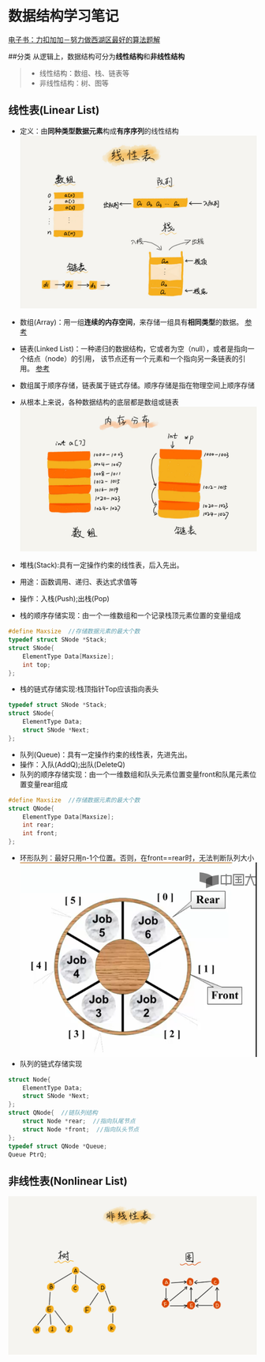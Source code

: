 # 数据结构学习笔记

[电子书：力扣加加－努力做西湖区最好的算法题解](https://leetcode-solution-leetcode-pp.gitbook.io/leetcode-solution/)

##分类
从逻辑上，数据结构可分为**线性结构**和**非线性结构**
>* 线性结构：数组、栈、链表等
>* 非线性结构：树、图等

## 线性表(Linear List)
* 定义：由**同种类型数据元素**构成**有序序列**的线性结构
![linear_list](./imgs/linear_list.png "线性表")

* 数组(Array)：用一组**连续的内存空间**，来存储一组具有**相同类型**的数据。
  [参考](https://www.cnblogs.com/fengxiaoyuan/p/10934399.html)
* 链表(Linked List)：一种递归的数据结构，它或者为空（null），或者是指向一个结点（node）的引用，
  该节点还有一个元素和一个指向另一条链表的引用。
  [参考](https://www.cnblogs.com/fengxiaoyuan/p/10940845.html)
* 数组属于顺序存储，链表属于链式存储。顺序存储是指在物理空间上顺序存储
* 从根本上来说，各种数据结构的底层都是数组或链表
  ![数组与链表的存储方式](./imgs/array_and_linkedList.png "数组与链表的存储方式")
  
* 堆栈(Stack):具有一定操作约束的线性表，后入先出。
* 用途：函数调用、递归、表达式求值等
* 操作：入栈(Push);出栈(Pop)
* 栈的顺序存储实现：由一个一维数组和一个记录栈顶元素位置的变量组成
```c++
#define Maxsize  //存储数据元素的最大个数
typedef struct SNode *Stack;
struct SNode{
    ElementType Data[Maxsize];
    int top;
};
```
* 栈的链式存储实现:栈顶指针Top应该指向表头
```c++
typedef struct SNode *Stack;
struct SNode{
    ElementType Data;
    struct SNode *Next;
};
```

* 队列(Queue)：具有一定操作约束的线性表，先进先出。
* 操作：入队(AddQ);出队(DeleteQ)
* 队列的顺序存储实现：由一个一维数组和队头元素位置变量front和队尾元素位置变量rear组成
```c++
#define Maxsize  //存储数据元素的最大个数
struct QNode{
    ElementType Data[Maxsize];
    int rear;
    int front;
};
```
* 环形队列：最好只用n-1个位置。否则，在front==rear时，无法判断队列大小
  ![环形队列](./imgs/circle_queue.png  "环形队列")
* 队列的链式存储实现
```c++
struct Node{
    ElementType Data;
    struct SNode *Next;
};
struct QNode{  //链队列结构
    struct Node *rear;  //指向队尾节点
    struct Node *front;  //指向队头节点
};
typedef struct QNode *Queue;
Queue PtrQ; 
```

## 非线性表(Nonlinear List)
![nonlinear_list](./imgs/nonlinear_list.png "非线性表")

